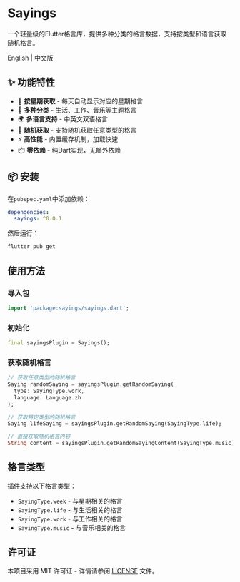# Sayings

一个轻量级的Flutter格言库，提供多种分类的格言数据，支持按类型和语言获取随机格言。

[English](README.md) | 中文版

## ✨ 功能特性

- 📅 **按星期获取** - 每天自动显示对应的星期格言
- 🌟 **多种分类** - 生活、工作、音乐等主题格言
- 🌍 **多语言支持** - 中英文双语格言
- 🎲 **随机获取** - 支持随机获取任意类型的格言
- ⚡ **高性能** - 内置缓存机制，加载快速
- 📦 **零依赖** - 纯Dart实现，无额外依赖

## 📦 安装

在`pubspec.yaml`中添加依赖：

```yaml
dependencies:
  sayings: ^0.0.1
```

然后运行：

```bash
flutter pub get
```

## 使用方法

### 导入包

```dart
import 'package:sayings/sayings.dart';
```

### 初始化

```dart
final sayingsPlugin = Sayings();
```

### 获取随机格言

```dart
// 获取任意类型的随机格言
Saying randomSaying = sayingsPlugin.getRandomSaying(
  type: SayingType.work,
  language: Language.zh
);

// 获取特定类型的随机格言
Saying lifeSaying = sayingsPlugin.getRandomSaying(SayingType.life);

// 直接获取随机格言内容
String content = sayingsPlugin.getRandomSayingContent(SayingType.music);
```
## 格言类型

插件支持以下格言类型：

- `SayingType.week` - 与星期相关的格言
- `SayingType.life` - 与生活相关的格言
- `SayingType.work` - 与工作相关的格言
- `SayingType.music` - 与音乐相关的格言

## 许可证

本项目采用 MIT 许可证 - 详情请参阅 [LICENSE](LICENSE) 文件。

